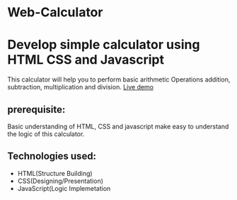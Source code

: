 # Web-Calculator
#  Develop simple calculator using HTML CSS and Javascript

This calculator will help you to perform basic arithmetic Operations  addition, subtraction, multiplication and division.
[Live demo](https://ksvaibhav.netlify.app/)

## prerequisite:
Basic understanding of HTML, CSS and javascript make easy to understand the logic of this calculator.

## Technologies used:
* HTML(Structure Building)
* CSS(Designing/Presentation)
* JavaScript(Logic Implemetation
